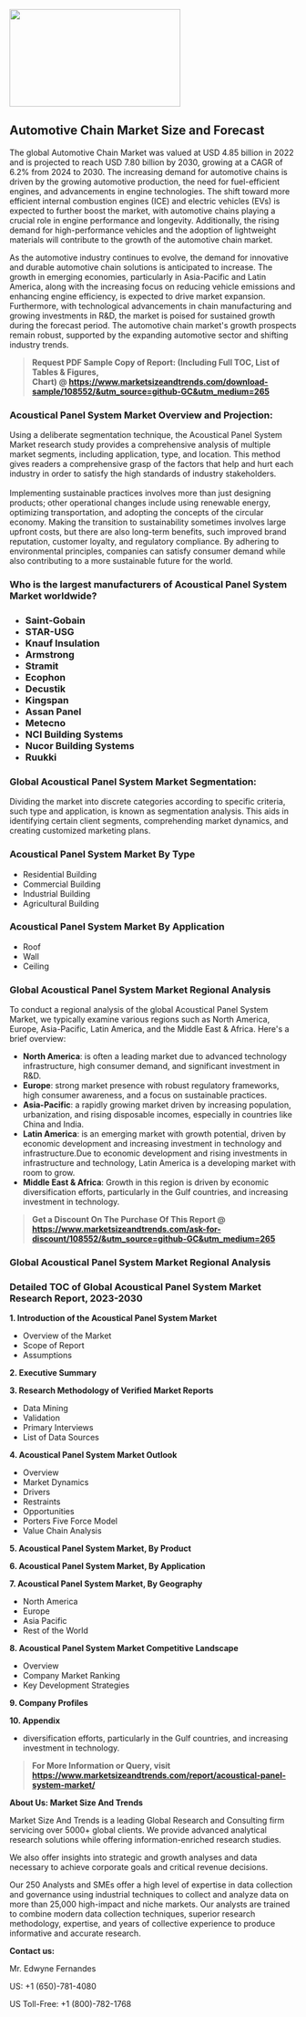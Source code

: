 <p><img class="alignnone size-medium wp-image-20088" src="https://ffe5etoiles.com/wp-content/uploads/2024/12/MST1-300x171.png" alt="" width="300" height="171" /></p><h2>Automotive Chain Market Size and Forecast</h2><p>The global Automotive Chain Market was valued at USD 4.85 billion in 2022 and is projected to reach USD 7.80 billion by 2030, growing at a CAGR of 6.2% from 2024 to 2030. The increasing demand for automotive chains is driven by the growing automotive production, the need for fuel-efficient engines, and advancements in engine technologies. The shift toward more efficient internal combustion engines (ICE) and electric vehicles (EVs) is expected to further boost the market, with automotive chains playing a crucial role in engine performance and longevity. Additionally, the rising demand for high-performance vehicles and the adoption of lightweight materials will contribute to the growth of the automotive chain market.</p><p>As the automotive industry continues to evolve, the demand for innovative and durable automotive chain solutions is anticipated to increase. The growth in emerging economies, particularly in Asia-Pacific and Latin America, along with the increasing focus on reducing vehicle emissions and enhancing engine efficiency, is expected to drive market expansion. Furthermore, with technological advancements in chain manufacturing and growing investments in R&D, the market is poised for sustained growth during the forecast period. The automotive chain market's growth prospects remain robust, supported by the expanding automotive sector and shifting industry trends.</p></p><blockquote id="" class=""><strong>Request PDF Sample Copy of Report: (Including Full TOC, List of Tables &amp; Figures, Chart)&nbsp;@&nbsp;<strong><a href="https://www.marketsizeandtrends.com/download-sample/108552/&utm_source=github-GC&utm_medium=265" target="_blank">https://www.marketsizeandtrends.com/download-sample/108552/&utm_source=github-GC&utm_medium=265</a></strong></strong></blockquote><h3 id="" class="">Acoustical Panel System Market&nbsp;Overview and Projection:</h3><p id="" class="">Using a deliberate segmentation technique, the Acoustical Panel System Market research study provides a comprehensive analysis of multiple market segments, including application, type, and location. This method gives readers a comprehensive grasp of the factors that help and hurt each industry in order to satisfy the high standards of industry stakeholders. <br /> <br />Implementing sustainable practices involves more than just designing products; other operational changes include using renewable energy, optimizing transportation, and adopting the concepts of the circular economy. Making the transition to sustainability sometimes involves large upfront costs, but there are also long-term benefits, such improved brand reputation, customer loyalty, and regulatory compliance. By adhering to environmental principles, companies can satisfy consumer demand while also contributing to a more sustainable future for the world.</p><h3 id="" class="">Who is the largest manufacturers of&nbsp;Acoustical Panel System Market worldwide?</h3><h3 class=""><p><ul><li>Saint-Gobain </li><li> STAR-USG </li><li> Knauf Insulation </li><li> Armstrong </li><li> Stramit </li><li> Ecophon </li><li> Decustik </li><li> Kingspan </li><li> Assan Panel </li><li> Metecno </li><li> NCI Building Systems </li><li> Nucor Building Systems </li><li> Ruukki</li></ul></p></h3><h3 id="" class="">Global&nbsp;Acoustical Panel System Market Segmentation:</h3><p id="" class="">Dividing the market into discrete categories according to specific criteria, such type and application, is known as segmentation analysis. This aids in identifying certain client segments, comprehending market dynamics, and creating customized marketing plans.</p><h3 id="" class="">Acoustical Panel System Market&nbsp;By Type</h3><p><p><ul><li>Residential Building </li><li> Commercial Building </li><li> Industrial Building </li><li> Agricultural Building</p></li></ul></p></p><h3 id="" class="">Acoustical Panel System Market&nbsp;By Application</h3><p class=""><p><ul><li>Roof </li><li> Wall </li><li> Ceiling</li></ul></p></p><h3 id="" class="">Global Acoustical Panel System Market Regional Analysis</h3><p id="" class="">To conduct a regional analysis of the global Acoustical Panel System Market, we typically examine various regions such as North America, Europe, Asia-Pacific, Latin America, and the Middle East &amp; Africa. Here's a brief overview:</p><ul><li><strong>North America</strong>: is often a leading market due to advanced technology infrastructure, high consumer demand, and significant investment in R&amp;D.</li><li><strong>Europe</strong>: strong market presence with robust regulatory frameworks, high consumer awareness, and a focus on sustainable practices.</li><li><strong>Asia-Pacific</strong>: a rapidly growing market driven by increasing population, urbanization, and rising disposable incomes, especially in countries like China and India.</li><li><strong>Latin America</strong>: is an emerging market with growth potential, driven by economic development and increasing investment in technology and infrastructure.Due to economic development and rising investments in infrastructure and technology, Latin America is a developing market with room to grow.</li><li><strong>Middle East &amp; Africa</strong>: Growth in this region is driven by economic diversification efforts, particularly in the Gulf countries, and increasing investment in technology.</li></ul><blockquote id="" class=""><strong>Get a Discount On The Purchase Of This Report @ <strong><a href="https://www.marketsizeandtrends.com/ask-for-discount/108552/&utm_source=github-GC&utm_medium=265" target="_blank">https://www.marketsizeandtrends.com/ask-for-discount/108552/&utm_source=github-GC&utm_medium=265</a></strong></strong></blockquote><h3 id="" class="">Global Acoustical Panel System Market Regional Analysis</h3><h3 id="" class="">Detailed TOC of Global Acoustical Panel System Market Research Report, 2023-2030</h3><p id="" class=""><strong>1. Introduction of the Acoustical Panel System Market</strong></p><ul><li>Overview of the Market</li><li>Scope of Report</li><li>Assumptions</li></ul><p id="" class=""><strong>2. Executive Summary</strong></p><p id="" class=""><strong>3. Research Methodology of Verified Market Reports</strong></p><ul><li>Data Mining</li><li>Validation</li><li>Primary Interviews</li><li>List of Data Sources</li></ul><p id="" class=""><strong>4. Acoustical Panel System Market Outlook</strong></p><ul><li>Overview</li><li>Market Dynamics</li><li>Drivers</li><li>Restraints</li><li>Opportunities</li><li>Porters Five Force Model</li><li>Value Chain Analysis</li></ul><p id="" class=""><strong>5. Acoustical Panel System Market, By Product</strong></p><p id="" class=""><strong>6. Acoustical Panel System Market, By Application</strong></p><p id="" class=""><strong>7. Acoustical Panel System Market, By Geography</strong></p><ul><li>North America</li><li>Europe</li><li>Asia Pacific</li><li>Rest of the World</li></ul><p id="" class=""><strong>8. Acoustical Panel System Market Competitive Landscape</strong></p><ul><li>Overview</li><li>Company Market Ranking</li><li>Key Development Strategies</li></ul><p id="" class=""><strong>9. Company Profiles</strong></p><p id="" class=""><strong>10. Appendix</strong></p><ul><li>diversification efforts, particularly in the Gulf countries, and increasing investment in technology.</li></ul><blockquote id="" class=""><strong>For More Information or Query, visit <strong><strong><a href="https://www.marketsizeandtrends.com/report/acoustical-panel-system-market/" target="_blank">https://www.marketsizeandtrends.com/report/acoustical-panel-system-market/</a></strong></strong></strong></blockquote><p id="" class=""><strong>About Us: Market Size And Trends</strong></p><p id="" class="">Market Size And Trends is a leading Global Research and Consulting firm servicing over 5000+ global clients. We provide advanced analytical research solutions while offering information-enriched research studies.</p><p id="" class="">We also offer insights into strategic and growth analyses and data necessary to achieve corporate goals and critical revenue decisions.</p><p id="" class="">Our 250 Analysts and SMEs offer a high level of expertise in data collection and governance using industrial techniques to collect and analyze data on more than 25,000 high-impact and niche markets. Our analysts are trained to combine modern data collection techniques, superior research methodology, expertise, and years of collective experience to produce informative and accurate research.</p><p id="" class=""><strong>Contact us:</strong></p><p id="" class="">Mr. Edwyne Fernandes</p><p id="" class="">US: +1 (650)-781-4080</p><p id="" class="">US Toll-Free: +1 (800)-782-1768</p>
